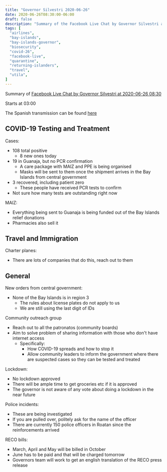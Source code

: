 ```yaml
---
title: "Governor Silvestri 2020-06-26"
date: 2020-06-26T08:30:00-06:00
draft: false
description: "Summary of the Facebook Live Chat by Governor Silvestri at 2020-06-26 08:30"
tags: [
  "airlines",
  "bay-islands",
  "bay-islands-governor",
  "biosecurity",
  "covid-26",
  "facebook-live",
  "quarantine",
  "returning-islanders",
  "travel",
  "utila",
]
---
```


Summary of [Facebook Live Chat by Governor Silvestri at 2020-06-26
08:30](https://www.facebook.com/gobernacionislas/videos/866256867230889)

Starts at 03:00

The Spanish transmission can be found [here](https://www.facebook.com/gobernacionislas/videos/2531350853784672/)

COVID-19 Testing and Treatment
------------------------------

Cases:
* 108 total positive
  * 8 new ones today
* 19 in Guanaja, but no PCR confirmation
  * A care package with MAIZ and PPE is being organised
  * Masks will be sent to them once the shipment arrives in the Bay Islands
    from central government
* 3 recovered, including patient zero
  * These people have received PCR tests to confirm
* Not sure how many tests are outstanding right now

MAIZ:
* Everything being sent to Guanaja is being funded out of the Bay Islands
  relief donations
* Pharmacies also sell it

Travel and Immigration
----------------------

Charter planes:
* There are lots of companies that do this, reach out to them

General
-------

New orders from central government:
* None of the Bay Islands is in region 3
  * The rules about license plates do not apply to us
  * We are still using the last digit of IDs

Community outreach group
* Reach out to all the patronatos (community boards)
* Aim to solve problem of sharing information with those who don't have
  internet access
  * Specifically:
    * How COVID-19 spreads and how to stop it
    * Allow community leaders to inform the government where there are
      suspected cases so they can be tested and treated

Lockdown:
* No lockdown approved
* There will be ample time to get groceries etc if it is approved
* The governor is not aware of any vote about doing a lockdown in the near
  future

Police incidents:
* These are being investigated
* If you are pulled over, politely ask for the name of the officer
* There are currently 150 police officers in Roatan since the reinforcements
  arrived

RECO bills:
* March, April and May will be billed in October
* June has to be paid and that will be charged tomorrow
* Governors team will work to get an english translation of the RECO press
  release
